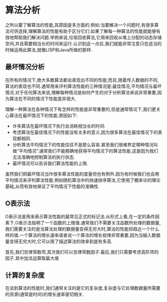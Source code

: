 # 算法分析

之所以要了解算法的性能,其原因是多方面的.例如:当要解决一个问题时,有很多算法可供选择,理解算法的性能有助于区分它们.如果了解每一种算法的性能就能够有效地帮助我们解决问题.举例来说,垃圾回收算法,它用来回收从堆上分配的动态存储空间,并且需要相当长的时间来运行.认识到这一点后,我们就能非常注意只在适当的时候运用此算法,就像LISP和Java所做的那样.

## 最坏情况分析

在所有的情况下,绝大多数算法都会表现出不同的性能;而且,随着传入数据的不同,算法的表现也不同.通常用来评判算法性能的三种情况是:最佳情况,平均情况与最坏情况.对于任何算法来说,理解每种情况是如何产生的对于分析算法来说非常重要,因为算法在不同的情况下性能差异很大.

理解一种算法在各种情况下有怎样的性能是非常重要的,但是通常情况下,我们更关心算法在最坏情况下的性能.原因如下:

- 许多算法在最坏情况下执行会消耗相当长的时间.
- 考虑算法在最佳情况下的性能没有太多的意义,因为很多算法在最佳情况下的表现都相同.
- 分析算法平均情况下的性能往往不是那么容易.甚至我们很难界定哪种情况叫做“平均情况”.通常我们不能精确地获得平均情况下的算法性能.这是因为我们无法准确地控制算法的执行状态.
- 最坏情况可以告诉我们算法性能的上限.

虽然我们把最坏情况当作很多算法性能的度量但也有例外.因为有时候我们也会用平均情况来评判算法性能.例如随机算法中的快速排序算法,它使用了概率论的理论基础,从而有效地保证了平均情况下性能的准确性.

## O表示法

O表示法是用来表示算法性能的最常见正式的标记法.从形式上看,在一定的条件因素下,O表示法指明了一个函数的上限值.通常我们不需要关注函数所处理的数据量,我们需要关注的是当算法处理的数据量变得无穷大时,算法的性能将趋近一个什么样的值.一个算法的增长速率或者说一个算法的增长规律非常重要,因为当输入数据量变得无穷大时,它可以用了描述算法的效率到底有多高.

首先,我们忽律常数项,其次我们可以忽律常数因子.最后,我们只需要考虑高阶项的因子.其中加法运算取最大值

## 计算的复杂度

在谈到算法的性能时,我们通常关注的是它的复杂度,复杂度与它处理数据量所需要的资源(通常是时间)的增长速率密切相关.